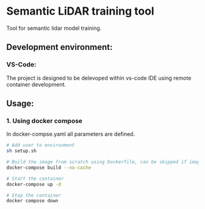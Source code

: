 # Semantic LiDAR training tool 

Tool for semantic lidar model training.

## Development environment:

### VS-Code:
The project is designed to be delevoped within vs-code IDE using remote container development.

## Usage:
### 1. Using docker compose
In docker-compse.yaml all parameters are defined.
```bash
# Add user to environment
sh setup.sh

# Build the image from scratch using Dockerfile, can be skipped if image already exists or is loaded from docker registry
docker-compose build --no-cache

# Start the container
docker-compose up -d

# Stop the container
docker compose down
```


